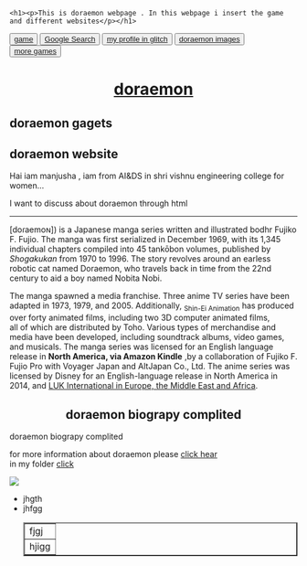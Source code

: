 
<html>

<head>
<link rel="stylesheet" type="text/css" href="mystylecss.css">

    <h1><p>This is doraemon webpage . In this webpage i insert the game and different websites</p></h1>
</head>

<body >

<button type="button" class="btn btn-game"><a href="https://manjusha18.github.io/Manjusha18/">game</a></button>
	<button class ="btn btn-primary" ><a href="https://www.google.com/" target="_blank">Google Search</a></button>
<button type="button" class="btn btn-profile"><a href=  "https://glitch.com/edit/#!/flaxen-nickel-school?path=index.html%3A11%3A9">my profile in glitch </a></button>
<button type="button" class="btn btn-doraemon images"><a href="https://wallpapercave.com/doraemon-hd-wallpapers">doraemon images</a></button>
	<button type="button" class="btn btn-warning"><a href = "https://poki.com/">more games</a></button>
	<div> <u><h1 align="center"> doraemon </h1></u>
<h2> doraemon gagets </h2>
<h2> doraemon website </h2>
</div>
<p>Hai iam manjusha , iam from AI&DS in shri vishnu engineering college for women...</p> I want to discuss about doraemon through html <hr>
       [doɾaemoɴ]) is a Japanese manga series written and illustrated bodhr Fujiko F. Fujio. The manga was first serialized in December 1969, with its 1,345 individual chapters compiled into 45 tankōbon volumes, published by <i>Shogakukan</i> from 1970 to 1996. The story revolves around an earless robotic cat named Doraemon, who travels back in time from the 22nd century to aid a boy named Nobita Nobi.<p>The manga spawned a media franchise. Three anime TV series have been adapted in 1973, 1979, and 2005. Additionally, <sub>Shin-Ei Animation</sub> has produced over forty animated films, including two 3D computer animated films,<br> all of which are distributed by Toho. Various types of merchandise and media have been developed, including soundtrack albums, video games, and musicals. The manga series was licensed for an English language release in <b> North America, via Amazon Kindle</b> ,by a collaboration of Fujiko F. Fujio Pro with Voyager Japan and AltJapan Co., Ltd. The anime series was licensed by Disney for an English-language release in North America in 2014, and <u>LUK International in Europe, the Middle East and Africa</u>.</p>
       <h2 align ="center">doraemon biograpy complited</h2>
       <spam align ="center" >doraemon biograpy complited</spam>
<p>for more information about doraemon please <a href="https://dbpedia.org/page/Doraemon" >click hear</a>
<br> in my folder <a href="1st prgm.html">click</a></p>
<img src="https://lumiere-a.akamaihd.net/v1/images/open-uri20150608-27674-qkvy28_b0d936ca.jpeg?region=0%2C0%2C800%2C600">
<ul>
<li> jhgth </li>
<li> jhfgg</li> 

<table border="2px"
<tr>
	<td>fjgj</td>
</tr>
<tr>
	<td>hjigg</tr>
</tr>
</table>

</ul>
</body>

</html>
